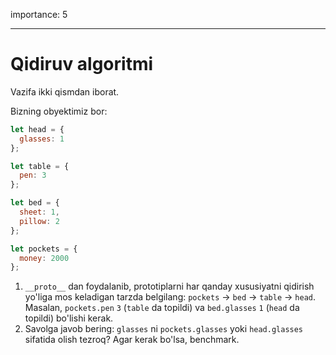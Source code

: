 importance: 5

---

# Qidiruv algoritmi

Vazifa ikki qismdan iborat.

Bizning obyektimiz bor:

```js
let head = {
  glasses: 1
};

let table = {
  pen: 3
};

let bed = {
  sheet: 1,
  pillow: 2
};

let pockets = {
  money: 2000
};
```

1. `__proto__` dan foydalanib, prototiplarni har qanday xususiyatni qidirish yo'liga mos keladigan tarzda belgilang: `pockets` -> `bed` -> `table` -> `head`. Masalan, `pockets.pen` `3` (`table` da topildi) va `bed.glasses` `1` (`head` da topildi) bo'lishi kerak.
2. Savolga javob bering: `glasses` ni `pockets.glasses` yoki `head.glasses` sifatida olish tezroq? Agar kerak bo'lsa, benchmark.
